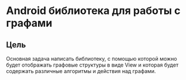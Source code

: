 # Android библиотека для работы с графами

## Цель

Основная задача написать библиотеку, с помощью которой можно будет отображать графовые структуры в виде View и которая будет содержать различные алгоритмы и действия над графами. 